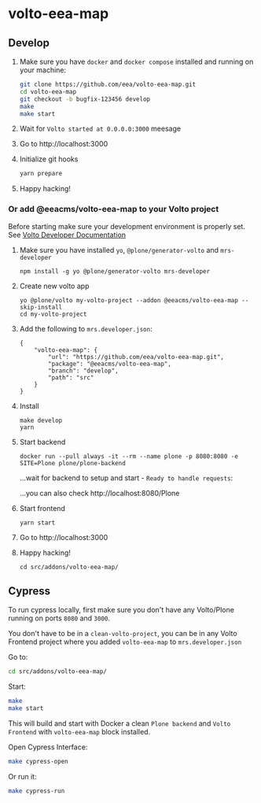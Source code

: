 # volto-eea-map

## Develop

1. Make sure you have `docker` and `docker compose` installed and running on your machine:

    ```Bash
    git clone https://github.com/eea/volto-eea-map.git
    cd volto-eea-map
    git checkout -b bugfix-123456 develop
    make
    make start
    ```

1. Wait for `Volto started at 0.0.0.0:3000` meesage

1. Go to http://localhost:3000

1. Initialize git hooks

    ```Bash
    yarn prepare
    ```

1. Happy hacking!

### Or add @eeacms/volto-eea-map to your Volto project

Before starting make sure your development environment is properly set. See [Volto Developer Documentation](https://docs.voltocms.com/getting-started/install/)

1.  Make sure you have installed `yo`, `@plone/generator-volto` and `mrs-developer`

        npm install -g yo @plone/generator-volto mrs-developer

1.  Create new volto app

        yo @plone/volto my-volto-project --addon @eeacms/volto-eea-map --skip-install
        cd my-volto-project

1.  Add the following to `mrs.developer.json`:

        {
            "volto-eea-map": {
                "url": "https://github.com/eea/volto-eea-map.git",
                "package": "@eeacms/volto-eea-map",
                "branch": "develop",
                "path": "src"
            }
        }

1.  Install

        make develop
        yarn

1.  Start backend

        docker run --pull always -it --rm --name plone -p 8080:8080 -e SITE=Plone plone/plone-backend

    ...wait for backend to setup and start - `Ready to handle requests`:

    ...you can also check http://localhost:8080/Plone

1.  Start frontend

        yarn start

1.  Go to http://localhost:3000

1.  Happy hacking!

        cd src/addons/volto-eea-map/

## Cypress

To run cypress locally, first make sure you don't have any Volto/Plone running on ports `8080` and `3000`.

You don't have to be in a `clean-volto-project`, you can be in any Volto Frontend
project where you added `volto-eea-map` to `mrs.developer.json`

Go to:

  ```BASH
  cd src/addons/volto-eea-map/
  ```

Start:

  ```Bash
  make
  make start
  ```

This will build and start with Docker a clean `Plone backend` and `Volto Frontend` with `volto-eea-map` block installed.

Open Cypress Interface:

  ```Bash
  make cypress-open
  ```

Or run it:

  ```Bash
  make cypress-run
  ```
